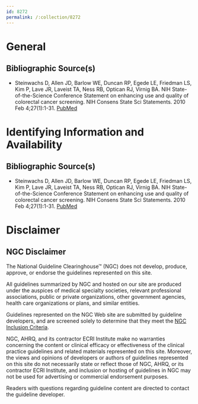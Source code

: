 ```yaml
---
id: 8272
permalink: /:collection/8272
---
```


# General

## Bibliographic Source(s)

- Steinwachs D, Allen JD, Barlow WE, Duncan RP, Egede LE, Friedman LS, Kim P, Lave JR, Laveist TA, Ness RB, Optican RJ, Virnig BA. NIH State-of-the-Science Conference Statement on enhancing use and quality of colorectal cancer screening. NIH Consens State Sci Statements. 2010 Feb 4;27(1):1-31. [ PubMed ](http://www.ncbi.nlm.nih.gov/entrez/query.fcgi?cmd=Retrieve&db=pubmed&dopt=Abstract&list_uids=20140035)

# Identifying Information and Availability

## Bibliographic Source(s)

- Steinwachs D, Allen JD, Barlow WE, Duncan RP, Egede LE, Friedman LS, Kim P, Lave JR, Laveist TA, Ness RB, Optican RJ, Virnig BA. NIH State-of-the-Science Conference Statement on enhancing use and quality of colorectal cancer screening. NIH Consens State Sci Statements. 2010 Feb 4;27(1):1-31. [ PubMed ](http://www.ncbi.nlm.nih.gov/entrez/query.fcgi?cmd=Retrieve&db=pubmed&dopt=Abstract&list_uids=20140035)

# Disclaimer

## NGC Disclaimer

The National Guideline Clearinghouse™ (NGC) does not develop, produce, approve, or endorse the guidelines represented on this site.

All guidelines summarized by NGC and hosted on our site are produced under the auspices of medical specialty societies, relevant professional associations, public or private organizations, other government agencies, health care organizations or plans, and similar entities.

Guidelines represented on the NGC Web site are submitted by guideline developers, and are screened solely to determine that they meet the [NGC Inclusion Criteria](/help-and-about/summaries/inclusion-criteria).

NGC, AHRQ, and its contractor ECRI Institute make no warranties concerning the content or clinical efficacy or effectiveness of the clinical practice guidelines and related materials represented on this site. Moreover, the views and opinions of developers or authors of guidelines represented on this site do not necessarily state or reflect those of NGC, AHRQ, or its contractor ECRI Institute, and inclusion or hosting of guidelines in NGC may not be used for advertising or commercial endorsement purposes.

Readers with questions regarding guideline content are directed to contact the guideline developer.

